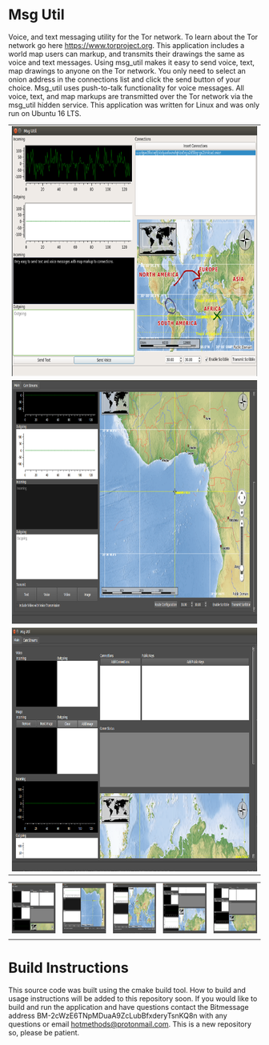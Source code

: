 # Msg Util
Voice, and text messaging utility for the Tor network. To learn about the Tor network go here https://www.torproject.org. This application includes a world map users can markup, and transmits their drawings the same as voice and text messages. Using msg_util makes it easy to send voice, text, map drawings to anyone on the Tor network. You only need to select an onion address in the connections list and click the send button of your choice. Msg_util uses push-to-talk functionality for voice messages. All voice, text, and map markups are transmitted over the Tor network via the msg_util hidden service. This application was written for Linux and was only run on Ubuntu 16 LTS. 

<table>
<tr> 
<td> <img src="./resources/msg_util_gui.png" alt="" width="882" height="500"> </td>
</tr>
<tr> 
<td> <img src="./resources/msg_util_7.png" alt="" width="882" height="487">  </td>
</tr>
<tr> 
<td> <img src="./resources/msg_util_3.png" alt="" width="882" height="487">  </td>
</tr>
</table>

<table>
<tr> 
<td> <img src="./resources/msg_util_1.png" alt="" width="150" height="100"> </td>
<td> <img src="./resources/msg_util_2.png" alt="" width="150" height="100"> </td>
<td> <img src="./resources/msg_util_4.png" alt="" width="150" height="100"> </td>
<td> <img src="./resources/msg_util_5.png" alt="" width="150" height="100"> </td>
<td> <img src="./resources/msg_util_6.png" alt="" width="150" height="100"> </td>
</tr>
<tr> 
<td> </td>
<td> </td>
<td> </td>
<td> </td>
<td> </td>
</tr>
</table>

# Build Instructions
This source code was built using the cmake build tool. How to build and usage instructions will be added to this repository soon. If you would like to build and run the application and have questions contact the Bitmessage address BM-2cWzE6TNpMDuaA9ZcLubBfxderyTsnKQ8n with any questions or email hotmethods@protonmail.com. This is a new repository so, please be patient.





